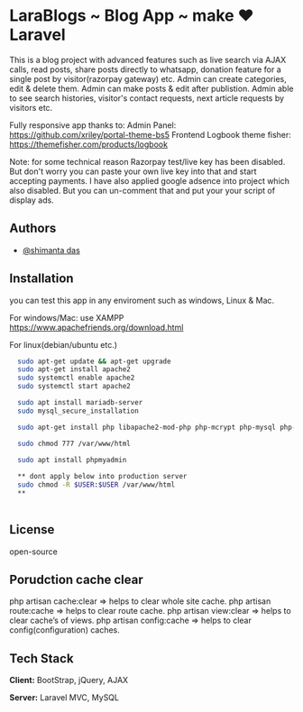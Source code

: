 
# LaraBlogs ~ Blog App ~ make ❤ Laravel

This is a blog project with advanced features such as live search via AJAX calls, read posts, share posts directly to whatsapp, donation feature for a single post by visitor(razorpay gateway) etc. Admin can create categories, edit & delete them. Admin can make posts & edit after publistion. 
Admin able to see search histories, visitor's contact requests, next article requests by visitors etc.


Fully responsive app thanks to:
Admin Panel: https://github.com/xriley/portal-theme-bs5
Frontend Logbook theme fisher: https://themefisher.com/products/logbook

Note: for some technical reason Razorpay test/live key has been disabled. But don't worry you can paste your own live key into that and start accepting payments.
I have also applied google adsence into project which also disabled. But you can un-comment that and put your your script of display ads.



## Authors

- [@shimanta das](https://github.com/iamshimantadas)


## Installation

you can test this app in any enviroment such as windows, Linux & Mac.

For windows/Mac: use XAMPP https://www.apachefriends.org/download.html

For linux(debian/ubuntu etc.)
```bash
  sudo apt-get update && apt-get upgrade
  sudo apt-get install apache2
  sudo systemctl enable apache2
  sudo systemctl start apache2

  sudo apt install mariadb-server
  sudo mysql_secure_installation

  sudo apt-get install php libapache2-mod-php php-mcrypt php-mysql php-cgi php-cli php-curl php-json

  sudo chmod 777 /var/www/html
  
  sudo apt install phpmyadmin

  ** dont apply below into production server
  sudo chmod -R $USER:$USER /var/www/html
  **
  
```
    
## License

open-source

## Porudction cache clear
php artisan cache:clear  => helps to clear whole site cache.
php artisan route:cache  => helps to clear route cache.
php artisan view:clear  =>  helps to clear cache’s of views.
php artisan config:cache => helps to clear config(configuration) caches.



## Tech Stack

**Client:** BootStrap, jQuery, AJAX

**Server:** Laravel MVC, MySQL

